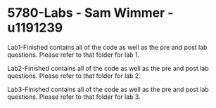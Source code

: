 # 5780-Labs - Sam Wimmer - u1191239

Lab1-Finished contains all of the code as well as the pre and post lab questions. Please refer to that folder for lab 1.

Lab2-Finished contains all of the code as well as the pre and post lab questions. Please refer to that folder for lab 2.

Lab3-Finished contains all of the code as well as the pre and post lab questions. Please refer to that folder for lab 3.
